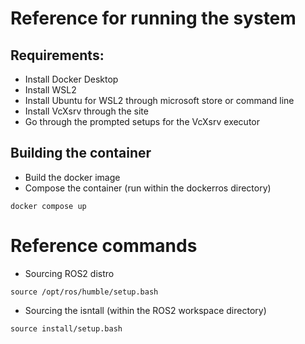 # Reference for running the system
## Requirements:
- Install Docker Desktop
- Install WSL2
- Install Ubuntu for WSL2 through microsoft store or command line
- Install VcXsrv through the site
- Go through the prompted setups for the VcXsrv executor

## Building the container
- Build the docker image
- Compose the container (run within the dockerros directory)
```
docker compose up
```
# Reference commands
- Sourcing ROS2 distro
```
source /opt/ros/humble/setup.bash
```
- Sourcing the isntall (within the ROS2 workspace directory)
```
source install/setup.bash
```
